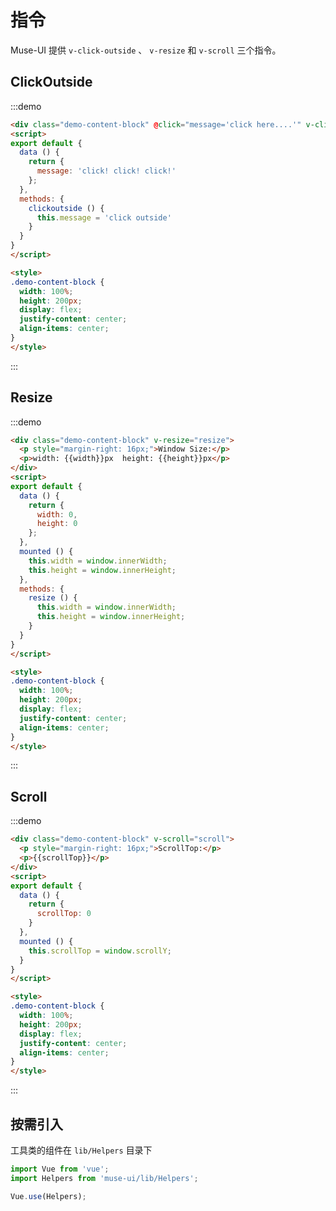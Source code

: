 # 指令

Muse-UI 提供 `v-click-outside` 、 `v-resize` 和 `v-scroll` 三个指令。


## ClickOutside

:::demo
```html
<div class="demo-content-block" @click="message='click here....'" v-click-outside="clickoutside">{{message}}</div>
<script>
export default {
  data () {
    return {
      message: 'click! click! click!'
    };
  },
  methods: {
    clickoutside () {
      this.message = 'click outside'
    }
  }
}
</script>

<style>
.demo-content-block {
  width: 100%;
  height: 200px;
  display: flex;
  justify-content: center;
  align-items: center;
}
</style>

```
:::

## Resize

:::demo
```html
<div class="demo-content-block" v-resize="resize">
  <p style="margin-right: 16px;">Window Size:</p>
  <p>width: {{width}}px  height: {{height}}px</p>
</div>
<script>
export default {
  data () {
    return {
      width: 0,
      height: 0
    };
  },
  mounted () {
    this.width = window.innerWidth;
    this.height = window.innerHeight;
  },
  methods: {
    resize () {
      this.width = window.innerWidth;
      this.height = window.innerHeight;
    }
  }
}
</script>

<style>
.demo-content-block {
  width: 100%;
  height: 200px;
  display: flex;
  justify-content: center;
  align-items: center;
}
</style>

```
:::

## Scroll

:::demo
```html
<div class="demo-content-block" v-scroll="scroll">
  <p style="margin-right: 16px;">ScrollTop:</p>
  <p>{{scrollTop}}</p>
</div>
<script>
export default {
  data () {
    return {
      scrollTop: 0
    }
  },
  mounted () {
    this.scrollTop = window.scrollY;
  }
}
</script>

<style>
.demo-content-block {
  width: 100%;
  height: 200px;
  display: flex;
  justify-content: center;
  align-items: center;
}
</style>

```
:::


## 按需引入

工具类的组件在 `lib/Helpers` 目录下

```javascript
import Vue from 'vue';
import Helpers from 'muse-ui/lib/Helpers';

Vue.use(Helpers);
```

<script>
export default {
  data () {
    return {
      message: 'click! click! click!',
      width: 0,
      height: 0,
      scrollTop: 0
    };
  },
  mounted () {
    this.width = window.innerWidth;
    this.height = window.innerHeight;
    this.scrollTop = window.scrollY;
  },
  methods: {
    clickoutside () {
      this.message = 'click outside'
    },
    resize () {
      this.width = window.innerWidth;
      this.height = window.innerHeight;
    },
    scroll () {
      this.scrollTop = window.scrollY;
    }
  }
}
</script>

<style>
.demo-content-block {
  width: 100%;
  height: 200px;
  display: flex;
  justify-content: center;
  align-items: center;
}
</style>

